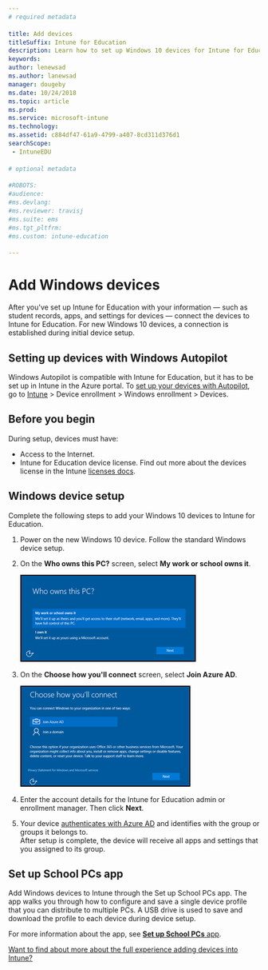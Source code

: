 ```yaml
---
# required metadata

title: Add devices
titleSuffix: Intune for Education
description: Learn how to set up Windows 10 devices for Intune for Education.
keywords:
author: lenewsad
ms.author: lanewsad
manager: dougeby
ms.date: 10/24/2018
ms.topic: article
ms.prod:
ms.service: microsoft-intune
ms.technology:
ms.assetid: c884df47-61a9-4799-a407-8cd311d376d1
searchScope:
 - IntuneEDU

# optional metadata

#ROBOTS:
#audience:
#ms.devlang:
#ms.reviewer: travisj
#ms.suite: ems
#ms.tgt_pltfrm:
#ms.custom: intune-education

---
```


# Add Windows devices

After you've set up Intune for Education with your information — such as student records, apps, and settings for devices — connect the devices to Intune for Education. For new Windows 10 devices, a connection is established during initial device setup.

## Setting up devices with Windows Autopilot
Windows Autopilot is compatible with Intune for Education, but it has to be set up in Intune in the Azure portal. To [set up your devices with Autopilot](https://docs.microsoft.com/intune/enrollment-autopilot), go to [Intune](https://portal.azure.com) > Device enrollment > Windows enrollment > Devices.  

## Before you begin
During setup, devices must have:
* Access to the Internet.
* Intune for Education device license. Find out more about the devices license in the Intune [licenses docs](https://docs.microsoft.com/intune/get-started/start-with-a-paid-subscription-to-microsoft-intune-step-4).  

## Windows device setup
Complete the following steps to add your Windows 10 devices to Intune for Education.

1. Power on the new Windows 10 device. Follow the standard Windows device setup. 
2. On the **Who owns this PC?** screen, select **My work or school owns it**.

   ![Screenshot of the "Who owns this PC?" screen in Windows setup](./media/devices-001-who-owns-this-pc.png)

2. On the **Choose how you'll connect** screen, select **Join Azure AD**.

   ![Screenshot of the "Choose how you connect" screen in Windows setup](./media/devices-002-how-you-connect-pc.png)

3. Enter the account details for the Intune for Education admin or enrollment manager. Then click **Next**.

4. Your device [authenticates with Azure AD](https://docs.microsoft.com/azure/active-directory/active-directory-conditional-access) and identifies with the group or groups it belongs to.  
After setup is complete, the device will receive all apps and settings that you assigned to its group.

## Set up School PCs app
Add Windows devices to Intune through the Set up School PCs app. The app walks you through how to configure and save a single device profile that you can distribute to multiple PCs. A USB drive is used to save and download the profile to each device during device setup. 

For more information about the app, see [**Set up School PCs** app](https://docs.microsoft.com/education/windows/use-set-up-school-pcs-app).

[Want to find about more about the full experience adding devices into Intune?](https://docs.microsoft.com/intune/deploy-use/enroll-devices-in-microsoft-intune)
